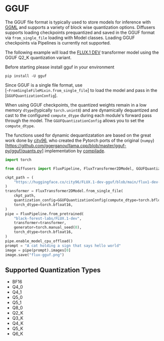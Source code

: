 <!--Copyright 2024 The HuggingFace Team. All rights reserved.

Licensed under the Apache License, Version 2.0 (the "License"); you may not use this file except in compliance with
the License. You may obtain a copy of the License at

http://www.apache.org/licenses/LICENSE-2.0

Unless required by applicable law or agreed to in writing, software distributed under the License is distributed on
an "AS IS" BASIS, WITHOUT WARRANTIES OR CONDITIONS OF ANY KIND, either express or implied. See the License for the
specific language governing permissions and limitations under the License.

-->

# GGUF

The GGUF file format is typically used to store models for inference with [GGML](https://github.com/ggerganov/ggml) and supports a variety of block wise quantization options. Diffusers supports loading checkpoints prequantized and saved in the GGUF format via `from_single_file` loading with Model classes. Loading GGUF checkpoints via Pipelines is currently not supported.

The following example will load the [FLUX.1 DEV](https://huggingface.co/black-forest-labs/FLUX.1-dev) transformer model using the GGUF Q2_K quantization variant.

Before starting please install gguf in your environment

```shell
pip install -U gguf
```

Since GGUF is a single file format, use [`~FromSingleFileMixin.from_single_file`] to load the model and pass in the [`GGUFQuantizationConfig`].

When using GGUF checkpoints, the quantized weights remain in a low memory `dtype`(typically `torch.unint8`) and are dynamically dequantized and cast to the configured `compute_dtype` during each module's forward pass through the model. The `GGUFQuantizationConfig` allows you to set the `compute_dtype`. 

The functions used for dynamic dequantizatation are based on the great work done by [city96](https://github.com/city96/ComfyUI-GGUF), who created the Pytorch ports of the original (`numpy`)[https://github.com/ggerganov/llama.cpp/blob/master/gguf-py/gguf/quants.py] implementation by [compilade](https://github.com/compilade).

```python
import torch

from diffusers import FluxPipeline, FluxTransformer2DModel, GGUFQuantizationConfig

ckpt_path = (
    "https://huggingface.co/city96/FLUX.1-dev-gguf/blob/main/flux1-dev-Q2_K.gguf"
)
transformer = FluxTransformer2DModel.from_single_file(
    ckpt_path,
    quantization_config=GGUFQuantizationConfig(compute_dtype=torch.bfloat16),
    torch_dtype=torch.bfloat16,
)
pipe = FluxPipeline.from_pretrained(
    "black-forest-labs/FLUX.1-dev",
    transformer=transformer,
    generator=torch.manual_seed(0),
    torch_dtype=torch.bfloat16,
)
pipe.enable_model_cpu_offload()
prompt = "A cat holding a sign that says hello world"
image = pipe(prompt).images[0]
image.save("flux-gguf.png")
```

## Supported Quantization Types

- BF16
- Q4_0
- Q4_1
- Q5_0
- Q5_1
- Q8_0
- Q2_K
- Q3_K
- Q4_K
- Q5_K
- Q6_K

